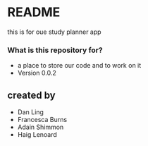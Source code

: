 # README #

this is for oue study planner app

### What is this repository for? ###

* a place to store our code and to work on it 
* Version 0.0.2 


## created by
* Dan Ling 
* Francesca Burns
* Adain Shimmon 
* Haig Lenoard